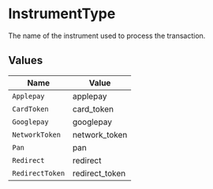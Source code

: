 # InstrumentType

The name of the instrument used to process the transaction.



## Values

| Name            | Value           |
| --------------- | --------------- |
| `Applepay`      | applepay        |
| `CardToken`     | card_token      |
| `Googlepay`     | googlepay       |
| `NetworkToken`  | network_token   |
| `Pan`           | pan             |
| `Redirect`      | redirect        |
| `RedirectToken` | redirect_token  |